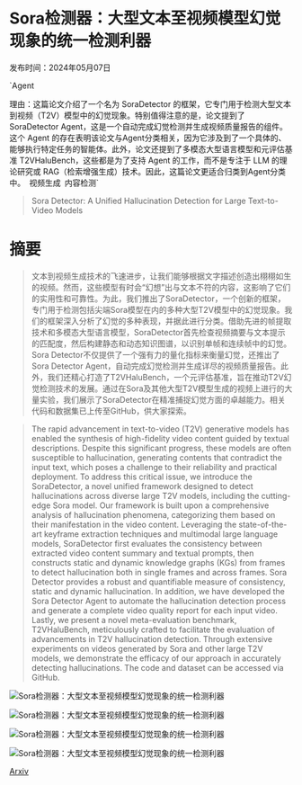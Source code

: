 # Sora检测器：大型文本至视频模型幻觉现象的统一检测利器

发布时间：2024年05月07日

`Agent

理由：这篇论文介绍了一个名为 SoraDetector 的框架，它专门用于检测大型文本到视频（T2V）模型中的幻觉现象。特别值得注意的是，论文提到了 SoraDetector Agent，这是一个自动完成幻觉检测并生成视频质量报告的组件。这个 Agent 的存在表明该论文与Agent分类相关，因为它涉及到了一个具体的、能够执行特定任务的智能体。此外，论文还提到了多模态大型语言模型和元评估基准 T2VHaluBench，这些都是为了支持 Agent 的工作，而不是专注于 LLM 的理论研究或 RAG（检索增强生成）技术。因此，这篇论文更适合归类到Agent分类中。` `视频生成` `内容检测`

> Sora Detector: A Unified Hallucination Detection for Large Text-to-Video Models

# 摘要

> 文本到视频生成技术的飞速进步，让我们能够根据文字描述创造出栩栩如生的视频。然而，这些模型有时会“幻想”出与文本不符的内容，这影响了它们的实用性和可靠性。为此，我们推出了SoraDetector，一个创新的框架，专门用于检测包括尖端Sora模型在内的多种大型T2V模型中的幻觉现象。我们的框架深入分析了幻觉的多种表现，并据此进行分类。借助先进的帧提取技术和多模态大型语言模型，SoraDetector首先检查视频摘要与文本提示的匹配度，然后构建静态和动态知识图谱，以识别单帧和连续帧中的幻觉。Sora Detector不仅提供了一个强有力的量化指标来衡量幻觉，还推出了Sora Detector Agent，自动完成幻觉检测并生成详尽的视频质量报告。此外，我们还精心打造了T2VHaluBench，一个元评估基准，旨在推动T2V幻觉检测技术的发展。通过在Sora及其他大型T2V模型生成的视频上进行的大量实验，我们展示了SoraDetector在精准捕捉幻觉方面的卓越能力。相关代码和数据集已上传至GitHub，供大家探索。

> The rapid advancement in text-to-video (T2V) generative models has enabled the synthesis of high-fidelity video content guided by textual descriptions. Despite this significant progress, these models are often susceptible to hallucination, generating contents that contradict the input text, which poses a challenge to their reliability and practical deployment. To address this critical issue, we introduce the SoraDetector, a novel unified framework designed to detect hallucinations across diverse large T2V models, including the cutting-edge Sora model. Our framework is built upon a comprehensive analysis of hallucination phenomena, categorizing them based on their manifestation in the video content. Leveraging the state-of-the-art keyframe extraction techniques and multimodal large language models, SoraDetector first evaluates the consistency between extracted video content summary and textual prompts, then constructs static and dynamic knowledge graphs (KGs) from frames to detect hallucination both in single frames and across frames. Sora Detector provides a robust and quantifiable measure of consistency, static and dynamic hallucination. In addition, we have developed the Sora Detector Agent to automate the hallucination detection process and generate a complete video quality report for each input video. Lastly, we present a novel meta-evaluation benchmark, T2VHaluBench, meticulously crafted to facilitate the evaluation of advancements in T2V hallucination detection. Through extensive experiments on videos generated by Sora and other large T2V models, we demonstrate the efficacy of our approach in accurately detecting hallucinations. The code and dataset can be accessed via GitHub.

![Sora检测器：大型文本至视频模型幻觉现象的统一检测利器](../../..//opt/data/Projects/HuggingArxiv/paper_images/2405.04180/x1.png)

![Sora检测器：大型文本至视频模型幻觉现象的统一检测利器](../../..//opt/data/Projects/HuggingArxiv/paper_images/2405.04180/test245.drawio.png)

![Sora检测器：大型文本至视频模型幻觉现象的统一检测利器](../../..//opt/data/Projects/HuggingArxiv/paper_images/2405.04180/report23.drawio.png)

![Sora检测器：大型文本至视频模型幻觉现象的统一检测利器](../../..//opt/data/Projects/HuggingArxiv/paper_images/2405.04180/detailrow.drawio.png)

[Arxiv](https://arxiv.org/abs/2405.04180)